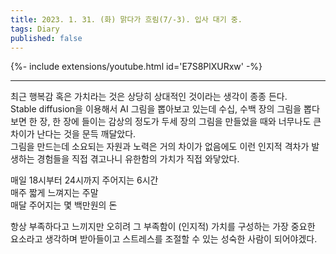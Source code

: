 ```yaml
---
title: 2023. 1. 31. (화) 맑다가 흐림(7/-3). 입사 대기 중.
tags: Diary
published: false
---
```


<!--more-->

{%- include extensions/youtube.html id='E7S8PlXURxw' -%}

---

최근 행복감 혹은 가치라는 것은 상당히 상대적인 것이라는 생각이 종종 든다. \
Stable diffusion을 이용해서 AI 그림을 뽑아보고 있는데 수십, 수백 장의 그림을 뽑다보면 한 장, 한 장에 들이는 감상의 정도가 두세 장의 그림을 만들었을 때와 너무나도 큰 차이가 난다는 것을 문득 깨달았다. \
그림을 만드는데 소요되는 자원과 노력은 거의 차이가 없음에도 이런 인지적 격차가 발생하는 경험들을 직접 겪고나니 유한함의 가치가 직접 와닿았다.

매일 18시부터 24시까지 주어지는 6시간 \
매주 짧게 느껴지는 주말 \
매달 주어지는 몇 백만원의 돈

항상 부족하다고 느끼지만 오히려 그 부족함이 (인지적) 가치를 구성하는 가장 중요한 요소라고 생각하며 받아들이고 스트레스를 조절할 수 있는 성숙한 사람이 되어야겠다.
